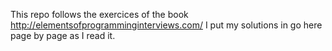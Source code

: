 This repo follows the exercices of the book http://elementsofprogramminginterviews.com/
I put my solutions in go here page by page as I read it.